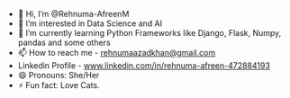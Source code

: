- 👋 Hi, I’m @Rehnuma-AfreenM
- 👀 I’m interested in Data Science and AI
- 🌱 I’m currently learning Python Frameworks like Django, Flask, Numpy, pandas and some others
- 📫 How to reach me - rehnumaazadkhan@gmail.com
- Linkedin Profile - www.linkedin.com/in/rehnuma-afreen-472884193
- 😄 Pronouns: She/Her
- ⚡ Fun fact: Love Cats.
